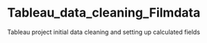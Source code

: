 # Tableau_data_cleaning_Filmdata
Tableau project initial data cleaning and setting up calculated fields

